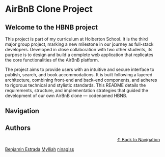# AirBnB Clone Project
>

## Welcome to the HBNB project

This project is part of my curriculum at Holberton School. It is the third major group project, marking a new milestone in our journey as full-stack developers. Developed in close collaboration with two other students, its purpose is to design and build a complete web application that replicates the core functionalities of the AirBnB platform.

The project aims to provide users with an intuitive and secure interface to publish, search, and book accommodations. It is built following a layered architecture, combining front-end and back-end components, and adheres to rigorous technical and stylistic standards. This README details the requirements, structure, and implementation strategies that guided the development of our own AirBnB clone — codenamed HBNB.

## Navigation










## Authors
<p align="right"><a href="#navigation">↑ Back to Navigation</a></p>

[Benjamin Estrada](https://github.com/Aluranae)
[Mylliah](https://github.com/Mylliah)
[ninaglss](https://github.com/ninaglss15)